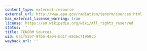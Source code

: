 ```yaml
---
content_type: external-resource
external_url: http://www.epa.gov/radiation/tenorm/sources.html
has_external_license_warning: true
license: https://en.wikipedia.org/wiki/All_rights_reserved
status: ''
title: TENORM Sources
uid: 651f53b7-9fb6-4a04-bd1f-693bc71959cb
wayback_url: ''
---
```

